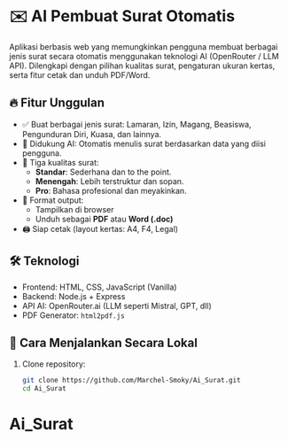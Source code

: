 # ✉️ AI Pembuat Surat Otomatis

Aplikasi berbasis web yang memungkinkan pengguna membuat berbagai jenis surat secara otomatis menggunakan teknologi AI (OpenRouter / LLM API). Dilengkapi dengan pilihan kualitas surat, pengaturan ukuran kertas, serta fitur cetak dan unduh PDF/Word.

## 🔥 Fitur Unggulan

- ✅ Buat berbagai jenis surat: Lamaran, Izin, Magang, Beasiswa, Pengunduran Diri, Kuasa, dan lainnya.
- 🤖 Didukung AI: Otomatis menulis surat berdasarkan data yang diisi pengguna.
- 🎯 Tiga kualitas surat:
  - **Standar**: Sederhana dan to the point.
  - **Menengah**: Lebih terstruktur dan sopan.
  - **Pro**: Bahasa profesional dan meyakinkan.
- 📄 Format output:
  - Tampilkan di browser
  - Unduh sebagai **PDF** atau **Word (.doc)**
- 🖨️ Siap cetak (layout kertas: A4, F4, Legal)

## 🛠️ Teknologi

- Frontend: HTML, CSS, JavaScript (Vanilla)
- Backend: Node.js + Express
- API AI: OpenRouter.ai (LLM seperti Mistral, GPT, dll)
- PDF Generator: `html2pdf.js`

## 🚀 Cara Menjalankan Secara Lokal

1. Clone repository:
   ```bash
   git clone https://github.com/Marchel-Smoky/Ai_Surat.git
   cd Ai_Surat

# Ai_Surat
